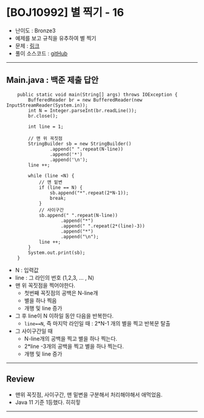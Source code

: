 # \[BOJ10992] 별 찍기 - 16

- 난이도 : Bronze3
- 예제를 보고 규칙을 유추하여 별 찍기
- 문제 : <a href="https://www.acmicpc.net/problem/10992" target="_blank">링크</a>
- 풀이 소스코드 :  <a href="src/Main.java" target="_blank">gitHub</a>

---  

## Main.java : 백준 제출 답안
```
    public static void main(String[] args) throws IOException {
        BufferedReader br = new BufferedReader(new InputStreamReader(System.in));
        int N = Integer.parseInt(br.readLine());
        br.close();

        int line = 1;
        
        // 맨 위 꼭짓점
        StringBuilder sb = new StringBuilder()
                .append(" ".repeat(N-line))
                .append('*')
                .append('\n');
        line ++;

        while (line <N) {
            // 맨 밑변
            if (line == N) {
                sb.append("*".repeat(2*N-1));
                break;
            }
            // 사이구간
            sb.append(" ".repeat(N-line))
                    .append("*")
                    .append(" ".repeat(2*(line)-3))
                    .append("*")
                    .append("\n");
            line ++;
        }
        System.out.print(sb);
    }
```
- N : 입력값
- line : 그 라인의 번호 (1,2,3, ... , N)
- 맨 위 꼭짓점을 찍어야한다.
  - 첫번째 꼭짓점의 공백은 N-line개
  - 별을 하나 찍음
  - 개행 및 line 증가
- 그 후 line이 N 이하일 동안 다음을 반복한다.
  - `line==N`, 즉 마지막 라인일 때 : 2*N-1 개의 별을 찍고 반복문 탈출
- 그 사이구간일 때
  - N-line개의 공백을 찍고 별을 하나 찍는다.
  - 2*line -3개의 공백을 찍고 별을 하나 찍는다.
  - 개행 및 line 증가

---

## Review
- 맨위 꼭짓점, 사이구간, 맨 밑변을 구분해서 처리해야해서 애먹었음.
- Java 11 기준 1등했다. 히히힣

---
